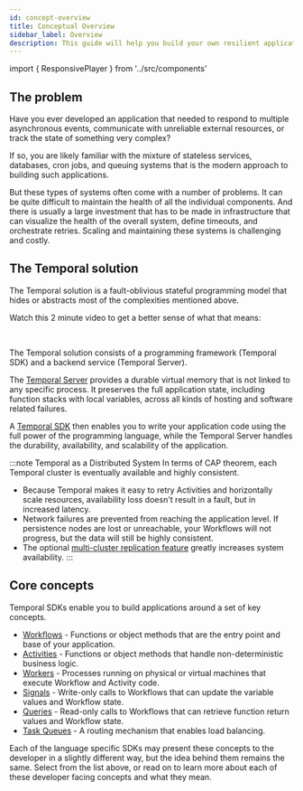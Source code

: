 ```yaml
---
id: concept-overview
title: Conceptual Overview
sidebar_label: Overview
description: This guide will help you build your own resilient applications using Temporal Workflow as Code™
---
```


import { ResponsivePlayer } from '../src/components'

## The problem

Have you ever developed an application that needed to respond to multiple asynchronous events, communicate with unreliable external resources, or track the state of something very complex?

If so, you are likely familiar with the mixture of stateless services, databases, cron jobs, and queuing systems that is the modern approach to building such applications.

But these types of systems often come with a number of problems.
It can be quite difficult to maintain the health of all the individual components.
And there is usually a large investment that has to be made in infrastructure that can visualize the health of the overall system, define timeouts, and orchestrate retries.
Scaling and maintaining these systems is challenging and costly.

## The Temporal solution

The Temporal solution is a fault-oblivious stateful programming model that hides or abstracts most of the complexities mentioned above.

Watch this 2 minute video to get a better sense of what that means:

<ResponsivePlayer url='https://www.youtube.com/watch?v=f-18XztyN6c'/>

<br/>

The Temporal solution consists of a programming framework (Temporal SDK) and a backend service (Temporal Server).

The [Temporal Server](/docs/server-introduction) provides a durable virtual memory that is not linked to any specific process.
It preserves the full application state, including function stacks with local variables, across all kinds of hosting and software related failures.

A [Temporal SDK](/docs/sdks-introduction) then enables you to write your application code using the full power of the programming language, while the Temporal Server handles the durability, availability, and scalability of the application.

:::note Temporal as a Distributed System
In terms of CAP theorem, each Temporal cluster is eventually available and highly consistent.

- Because Temporal makes it easy to retry Activities and horizontally scale resources, availability loss doesn't result in a fault, but in increased latency.
- Network failures are prevented from reaching the application level.
If persistence nodes are lost or unreachable, your Workflows will not progress, but the data will still be highly consistent.
- The optional [multi-cluster replication feature](https://docs.temporal.io/docs/server-versions-and-dependencies/#multi-cluster-replication) greatly increases system availability.
:::

## Core concepts

Temporal SDKs enable you to build applications around a set of key concepts.

- [Workflows](/docs/concept-workflows) - Functions or object methods that are the entry point and base of your application.
- [Activities](/docs/concept-activities) - Functions or object methods that handle non-deterministic business logic.
- [Workers](/docs/concept-workers) - Processes running on physical or virtual machines that execute Workflow and Activity code.
- [Signals](/docs/concept-signals) - Write-only calls to Workflows that can update the variable values and Workflow state.
- [Queries](/docs/concept-queries) - Read-only calls to Workflows that can retrieve function return values and Workflow state.
- [Task Queues](/docs/concept-task-queues) - A routing mechanism that enables load balancing.

Each of the language specific SDKs may present these concepts to the developer in a slightly different way, but the idea behind them remains the same.
Select from the list above, or read on to learn more about each of these developer facing concepts and what they mean.
